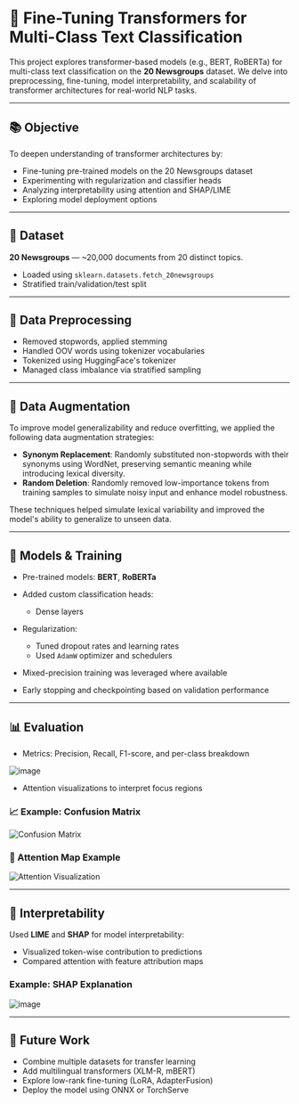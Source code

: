 # 🧠 Fine-Tuning Transformers for Multi-Class Text Classification

This project explores transformer-based models (e.g., BERT, RoBERTa) for multi-class text classification on the **20 Newsgroups** dataset. We delve into preprocessing, fine-tuning, model interpretability, and scalability of transformer architectures for real-world NLP tasks.

---

## 📚 Objective

To deepen understanding of transformer architectures by:

* Fine-tuning pre-trained models on the 20 Newsgroups dataset
* Experimenting with regularization and classifier heads
* Analyzing interpretability using attention and SHAP/LIME
* Exploring model deployment options

---

## 📁 Dataset

**20 Newsgroups** — \~20,000 documents from 20 distinct topics.

* Loaded using `sklearn.datasets.fetch_20newsgroups`
* Stratified train/validation/test split

---

## 𞽹 Data Preprocessing

* Removed stopwords, applied stemming
* Handled OOV words using tokenizer vocabularies
* Tokenized using HuggingFace's tokenizer
* Managed class imbalance via stratified sampling

---

## 🧪 Data Augmentation

To improve model generalizability and reduce overfitting, we applied the following data augmentation strategies:

* **Synonym Replacement**: Randomly substituted non-stopwords with their synonyms using WordNet, preserving semantic meaning while introducing lexical diversity.
* **Random Deletion**: Randomly removed low-importance tokens from training samples to simulate noisy input and enhance model robustness.

These techniques helped simulate lexical variability and improved the model's ability to generalize to unseen data.

---

## 🤖 Models & Training

* Pre-trained models: **BERT**, **RoBERTa**
* Added custom classification heads:

  * Dense layers
* Regularization:

  * Tuned dropout rates and learning rates
  * Used `AdamW` optimizer and schedulers
* Mixed-precision training was leveraged where available
* Early stopping and checkpointing based on validation performance

---

## 📊 Evaluation

* Metrics: Precision, Recall, F1-score, and per-class breakdown

![image](https://github.com/user-attachments/assets/81677698-320b-454f-8f83-0def416831d5)

* Attention visualizations to interpret focus regions

### 📈 Example: Confusion Matrix

![Confusion Matrix](images/confusion_matrix.png)

### 🛝 Attention Map Example

![Attention Visualization](images/attention_weights.png)

---

## 🧠 Interpretability

Used **LIME** and **SHAP** for model interpretability:

* Visualized token-wise contribution to predictions
* Compared attention with feature attribution maps

### Example: SHAP Explanation

![image](https://github.com/user-attachments/assets/c33be094-f557-48eb-b0fe-bf0052d27f5d)

---

## 📌 Future Work

* Combine multiple datasets for transfer learning
* Add multilingual transformers (XLM-R, mBERT)
* Explore low-rank fine-tuning (LoRA, AdapterFusion)
* Deploy the model using ONNX or TorchServe
